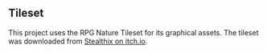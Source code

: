 ## Tileset ##

This project uses the RPG Nature Tileset for its graphical assets. The tileset was downloaded from [Stealthix on itch.io](https://stealthix.itch.io/rpg-nature-tileset).
